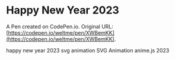 # Happy New Year 2023

A Pen created on CodePen.io. Original URL: [https://codepen.io/weltme/pen/XWBemKK](https://codepen.io/weltme/pen/XWBemKK).

happy new year 2023 svg animation
SVG Animation
anime.js
2023
